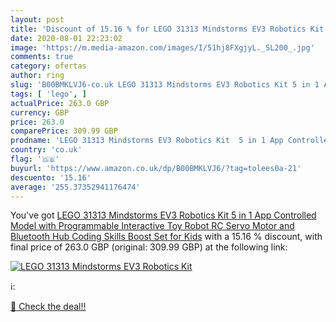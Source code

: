 ```yaml
---
layout: post
title: 'Discount of 15.16 % for LEGO 31313 Mindstorms EV3 Robotics Kit  '
date: 2020-08-01 22:23:02
image: 'https://m.media-amazon.com/images/I/51hj8FXgjyL._SL200_.jpg'
comments: true
category: ofertas
author: ring
slug: 'B00BMKLVJ6-co.uk LEGO 31313 Mindstorms EV3 Robotics Kit 5 in 1 App...'
tags: [ 'lego', ]
actualPrice: 263.0 GBP
currency: GBP
price: 263.0
comparePrice: 309.99 GBP
prodname: 'LEGO 31313 Mindstorms EV3 Robotics Kit  5 in 1 App Controlled Model with Programmable Interactive Toy Robot  RC  Servo Motor and Bluetooth Hub  Coding Skills Boost Set for Kids'
country: 'co.uk'
flag: '🇬🇧'
buyurl: 'https://www.amazon.co.uk/dp/B00BMKLVJ6/?tag=tolees0a-21'
descuento: '15.16'
average: '255.37352941176474'
---
```


You've got [LEGO 31313 Mindstorms EV3 Robotics Kit  5 in 1 App Controlled Model with Programmable Interactive Toy Robot  RC  Servo Motor and Bluetooth Hub  Coding Skills Boost Set for Kids](https://www.amazon.co.uk/dp/B00BMKLVJ6/?tag=tolees0a-21) with a  15.16 % discount, with final price of 263.0 GBP (original: 309.99 GBP) at the following link:

[![LEGO 31313 Mindstorms EV3 Robotics Kit  ](https://m.media-amazon.com/images/I/51hj8FXgjyL._SL200_.jpg)](https://www.amazon.co.uk/dp/B00BMKLVJ6/?tag=tolees0a-21)

ℹ️:


[🛒 Check the deal!!](https://www.amazon.co.uk/dp/B00BMKLVJ6/?tag=tolees0a-21)
